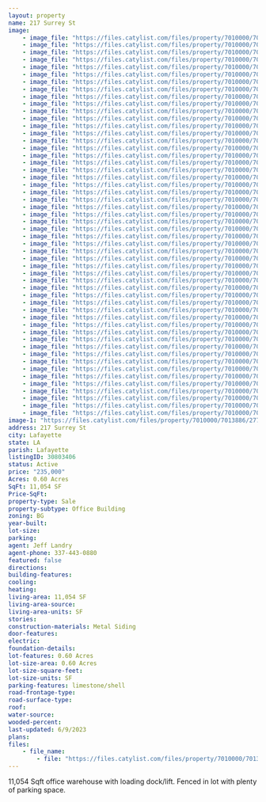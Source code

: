 ```yaml
---
layout: property
name: 217 Surrey St
image:
    - image_file: "https://files.catylist.com/files/property/7010000/7013886/27724841_IMG_6686.JPG"
    - image_file: "https://files.catylist.com/files/property/7010000/7013886/27724857_IMG_6688.JPG"
    - image_file: "https://files.catylist.com/files/property/7010000/7013886/27724858_IMG_6690.JPG"
    - image_file: "https://files.catylist.com/files/property/7010000/7013886/27724859_IMG_6691.JPG"
    - image_file: "https://files.catylist.com/files/property/7010000/7013886/27724860_IMG_6693.JPG"
    - image_file: "https://files.catylist.com/files/property/7010000/7013886/27724861_IMG_6694.JPG"
    - image_file: "https://files.catylist.com/files/property/7010000/7013886/27724862_IMG_6697.JPG"
    - image_file: "https://files.catylist.com/files/property/7010000/7013886/27724899_IMG_6698.JPG"
    - image_file: "https://files.catylist.com/files/property/7010000/7013886/27724900_IMG_6700.JPG"
    - image_file: "https://files.catylist.com/files/property/7010000/7013886/27724901_IMG_6702.JPG"
    - image_file: "https://files.catylist.com/files/property/7010000/7013886/27724903_IMG_6707.JPG"
    - image_file: "https://files.catylist.com/files/property/7010000/7013886/27724911_IMG_6698.JPG"
    - image_file: "https://files.catylist.com/files/property/7010000/7013886/27724913_IMG_6700.JPG"
    - image_file: "https://files.catylist.com/files/property/7010000/7013886/27724914_IMG_6702.JPG"
    - image_file: "https://files.catylist.com/files/property/7010000/7013886/27724925_IMG_6712.JPG"
    - image_file: "https://files.catylist.com/files/property/7010000/7013886/27724926_IMG_6715.JPG"
    - image_file: "https://files.catylist.com/files/property/7010000/7013886/27724927_IMG_6718.JPG"
    - image_file: "https://files.catylist.com/files/property/7010000/7013886/27724928_IMG_6721.JPG"
    - image_file: "https://files.catylist.com/files/property/7010000/7013886/27724929_IMG_6733.JPG"
    - image_file: "https://files.catylist.com/files/property/7010000/7013886/27724930_IMG_6712.JPG"
    - image_file: "https://files.catylist.com/files/property/7010000/7013886/27724931_IMG_6715.JPG"
    - image_file: "https://files.catylist.com/files/property/7010000/7013886/27724932_IMG_6718.JPG"
    - image_file: "https://files.catylist.com/files/property/7010000/7013886/27724933_IMG_6721.JPG"
    - image_file: "https://files.catylist.com/files/property/7010000/7013886/27724934_IMG_6733.JPG"
    - image_file: "https://files.catylist.com/files/property/7010000/7013886/27725379_IMG_6736.JPG"
    - image_file: "https://files.catylist.com/files/property/7010000/7013886/27725380_IMG_6738.JPG"
    - image_file: "https://files.catylist.com/files/property/7010000/7013886/27725381_IMG_6740.JPG"
    - image_file: "https://files.catylist.com/files/property/7010000/7013886/27725382_IMG_6745.JPG"
    - image_file: "https://files.catylist.com/files/property/7010000/7013886/27725383_IMG_6747.JPG"
    - image_file: "https://files.catylist.com/files/property/7010000/7013886/27725390_IMG_6750.JPG"
    - image_file: "https://files.catylist.com/files/property/7010000/7013886/27725391_IMG_6751.JPG"
    - image_file: "https://files.catylist.com/files/property/7010000/7013886/27725393_IMG_6753.JPG"
    - image_file: "https://files.catylist.com/files/property/7010000/7013886/27725395_IMG_6756.JPG"
    - image_file: "https://files.catylist.com/files/property/7010000/7013886/27725396_IMG_6757.JPG"
    - image_file: "https://files.catylist.com/files/property/7010000/7013886/27725398_IMG_6758.JPG"
    - image_file: "https://files.catylist.com/files/property/7010000/7013886/27725411_IMG_6759.JPG"
    - image_file: "https://files.catylist.com/files/property/7010000/7013886/27725412_IMG_6761.JPG"
    - image_file: "https://files.catylist.com/files/property/7010000/7013886/27725413_IMG_6763.JPG"
    - image_file: "https://files.catylist.com/files/property/7010000/7013886/27725414_IMG_6764.JPG"
    - image_file: "https://files.catylist.com/files/property/7010000/7013886/27725415_IMG_6766.JPG"
    - image_file: "https://files.catylist.com/files/property/7010000/7013886/27725416_IMG_6767.JPG"
    - image_file: "https://files.catylist.com/files/property/7010000/7013886/27725423_IMG_6769.JPG"
    - image_file: "https://files.catylist.com/files/property/7010000/7013886/27725424_IMG_6770.JPG"
    - image_file: "https://files.catylist.com/files/property/7010000/7013886/27725425_IMG_6780.JPG"
    - image_file: "https://files.catylist.com/files/property/7010000/7013886/27725426_IMG_6782.JPG"
    - image_file: "https://files.catylist.com/files/property/7010000/7013886/27725427_IMG_6785.JPG"
    - image_file: "https://files.catylist.com/files/property/7010000/7013886/27725428_IMG_6786.JPG"
    - image_file: "https://files.catylist.com/files/property/7010000/7013886/27725429_IMG_6789.JPG"
    - image_file: "https://files.catylist.com/files/property/7010000/7013886/27725430_IMG_6792.JPG"
    - image_file: "https://files.catylist.com/files/property/7010000/7013886/27908491_Updated_Flyer_1.png"
    - image_file: "https://files.catylist.com/files/property/7010000/7013886/27908492_Updated_Flyer_2.png"
    - image_file: "https://files.catylist.com/files/property/7010000/7013886/raw_27908526_Latest_Flyer___217_Surrey_St.___RossJeff.zip"
image-1: "https://files.catylist.com/files/property/7010000/7013886/27785324_Zoomed_in_Pic.___217_Surrey_St.png"
address: 217 Surrey St
city: Lafayette
state: LA
parish: Lafayette
listingID: 30803406
status: Active
price: "235,000"
Acres: 0.60 Acres
SqFt: 11,054 SF
Price-SqFt:
property-type: Sale
property-subtype: Office Building
zoning: BG
year-built:
lot-size:
parking:
agent: Jeff Landry
agent-phone: 337-443-0880
featured: false
directions:
building-features:
cooling:
heating:
living-area: 11,054 SF
living-area-source:
living-area-units: SF
stories:
construction-materials: Metal Siding
door-features:
electric:
foundation-details:
lot-features: 0.60 Acres
lot-size-area: 0.60 Acres
lot-size-square-feet:
lot-size-units: SF
parking-features: limestone/shell
road-frontage-type:
road-surface-type:
roof:
water-source:
wooded-percent:
last-updated: 6/9/2023
plans:
files:
    - file_name: 
        - file: "https://files.catylist.com/files/property/7010000/7013886/raw_27724839_Flood_Disclosure___217_Surrey_St___RossJeff.pdf"
---
```

11,054 Sqft office warehouse with loading dock/lift. Fenced in lot with plenty of parking space.
